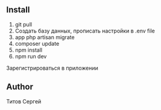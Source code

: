 ## Install

1. git pull
2. Создать базу данных, прописать настройки в .env file
6. app php artisan migrate
3. composer update
4. npm install
5. npm run dev

Зарегистрироваться в приложении

## Author

Титов Сергей
